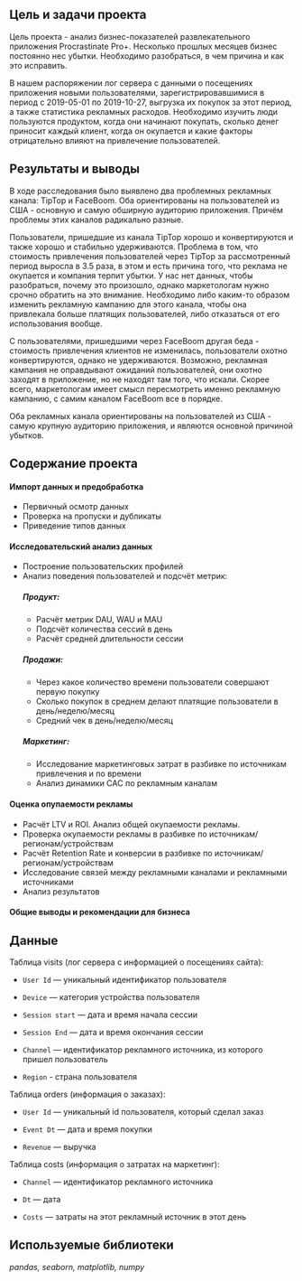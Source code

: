 ## Цель и задачи проекта 
Цель проекта - анализ бизнес-показателей развлекательного приложения Procrastinate Pro+. Несколько прошлых месяцев бизнес постоянно нес убытки. Необходимо разобраться, в чем причина и как это исправить.

В нашем распоряжении лог сервера с данными о посещениях приложения новыми пользователями, зарегистрировавшимися в период с 2019-05-01 по 2019-10-27, выгрузка их покупок за этот период, а также статистика рекламных расходов. Необходимо изучить люди пользуются продуктом, когда они начинают покупать, сколько денег приносит каждый клиент, когда он окупается и какие факторы отрицательно влияют на привлечение пользователей.

## Результаты и выводы
В ходе расследования было выявлено два проблемных рекламных канала: TipTop и FaceBoom. Оба ориентированы на пользователей из США - основную и самую обширную аудиторию приложения. Причём проблемы этих каналов радикально разные.

Пользователи, пришедшие из канала TipTop хорошо и конвертируются и также хорошо и стабильно удерживаются. Проблема в том, что стоимость привлечения пользователей через TipTop за рассмотренный период выросла в 3.5 раза, в этом и есть причина того, что реклама не окупается и компания терпит убытки. У нас нет данных, чтобы разобраться, почему это произошло, однако маркетологам нужно срочно обратить на это внимание. Необходимо либо каким-то образом изменить рекламную кампанию для этого канала, чтобы она привлекала больше платящих пользователей, либо отказаться от его использования вообще.

С пользователями, пришедшими через FaceBoom другая беда - стоимость привлечения клиентов не изменилась, пользователи охотно конвертируются, однако не удерживаются. Возможно, рекламная кампания не оправдывают ожиданий пользователей, они охотно заходят в приложение, но не находят там того, что искали. Скорее всего, маркетологам имеет смысл пересмотреть именно рекламную кампанию, с самим каналом FaceBoom все в порядке.

Оба рекламных канала ориентированы на пользователей из США - самую крупную аудиторию приложения, и являются основной причиной убытков.

## Содержание проекта
#### Импорт данных и предобработка
- Первичный осмотр данных
- Проверка на пропуски и дубликаты
- Приведение типов данных
#### Исследовательский анализ данных
- Построение пользовательских профилей
- Анализ поведения пользователей и подсчёт метрик:
    ##### Продукт:
    - Расчёт метрик DAU, WAU и MAU
    - Подсчёт количества сессий в день
    - Расчёт средней длительности сессии
    ##### Продажи:
    - Через какое количество времени пользователи совершают первую покупку
    - Сколько покупок в среднем делают платящие пользователи в день/неделю/месяц
    - Средний чек в день/неделю/месяц
    ##### Маркетинг:
    - Исследование маркетинговых затрат в разбивке по источникам привлечения и по времени
    - Анализ динамики CAC по рекламным каналам
 #### Оценка опупаемости рекламы
 - Расчёт LTV и ROI. Анализ общей окупаемости рекламы.
 - Проверка окупаемости рекламы в разбивке по источникам/регионам/устройствам
 - Расчёт Retention Rate и конверсии в разбивке по источникам/регионам/устройствам
 - Исследование связей между рекламными каналами и рекламными источниками
 - Анализ результатов
#### Общие выводы и рекомендации для бизнеса
## Данные
Таблица visits (лог сервера с информацией о посещениях сайта):

* `User Id` — уникальный идентификатор пользователя

* `Device` — категория устройства пользователя

* `Session start` — дата и время начала сессии

* `Session End` — дата и время окончания сессии

* `Channel` — идентификатор рекламного источника, из которого пришел пользователь

* `Region` - страна пользователя

Таблица orders (информация о заказах):

* `User Id` — уникальный id пользователя, который сделал заказ

* `Event Dt` — дата и время покупки

* `Revenue` — выручка

Таблица costs (информация о затратах на маркетинг):

* `Channel` — идентификатор рекламного источника

* `Dt` — дата

* `Costs` — затраты на этот рекламный источник в этот день

## Используемые библиотеки
*pandas, seaborn, matplotlib, numpy*
